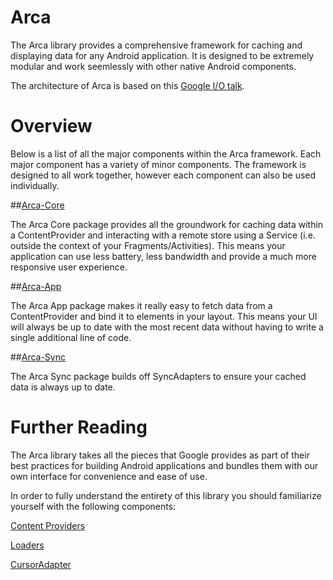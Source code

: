 # Arca

The Arca library provides a comprehensive framework for caching and displaying data for any Android application. It is designed to be extremely modular and work seemlessly with other native Android components.

The architecture of Arca is based on this [Google I/O talk](http://www.youtube.com/watch?v=xHXn3Kg2IQE).

# Overview

Below is a list of all the major components within the Arca framework. Each major component has a variety of minor components. The framework is designed to all work together, however each component can also be used individually.

##[Arca-Core](Arca-Core)

The Arca Core package provides all the groundwork for caching data within a ContentProvider and interacting with a remote store using a Service (i.e. outside the context of your Fragments/Activities). This means your application can use less battery, less bandwidth and provide a much more responsive user experience.

##[Arca-App](Arca-App)

The Arca App package makes it really easy to fetch data from a ContentProvider and bind it to elements in your layout. This means your UI will always be up to date with the most recent data without having to write a single additional line of code.

##[Arca-Sync](Arca-Sync)

The Arca Sync package builds off SyncAdapters to ensure your cached data is always up to date.

# Further Reading

The Arca library takes all the pieces that Google provides as part of their best practices for building Android applications and bundles them with our own interface for convenience and ease of use.

In order to fully understand the entirety of this library you should familiarize yourself with the following components:

[Content Providers](http://developer.android.com/guide/topics/providers/content-providers.html)

[Loaders](http://developer.android.com/guide/components/loaders.html)

[CursorAdapter](http://developer.android.com/reference/android/widget/CursorAdapter.html)
